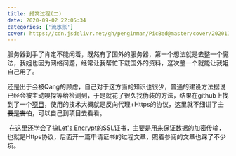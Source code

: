 ```yaml
---
title: 搭窝过程(二)
date: 2020-09-02 22:05:34
categories: ['流水账']
cover: https://cdn.jsdelivr.net/gh/penginman/PicBed@master/cover/20201111120853.png
---
```


​	服务器到手了肯定不能闲着，既然有了国外的服务器，第一个想法就是去整一个魔法，我姐也因为网络问题，经常让我帮忙下载国外的资料，这次整一个就能让我姐自己用了。

​	还是出于会被Qang的顾虑，自己对于这方面的知识也很少，普通的建设方法据说已经会被主动嗅探等给检测到，于是就花了很久找伪装的方法，结果在github上找到了一个[项目](https://github.com/ShadowsocksR-Live/shadowsocksr-native)，使用的技术大概就是反向代理+Https的协议，这里就不细讲了~~主要是害怕~~，可以自己到项目去看看。

​	在这里还学会了搞[Let's Encrypt](https://letsencrypt.org/)的SSL证书，主要是用来保证数据的加密传输，也就是Https协议，后面开一篇申请证书的过程文章，照着参阅的文章也踩了不少坑。